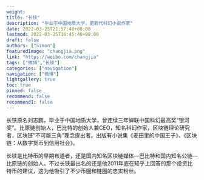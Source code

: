 ```yaml
---
weight: 
title: "长铗"
description: "毕业于中国地质大学，更新代科幻小说作家"
date: 2022-03-25T21:57:40+08:00
lastmod: 2022-03-25T16:45:40+08:00
draft: false
authors: ["Simon"]
featuredImage: "changjia.png"
link: "https://weibo.com/changjia"
tags: ["微博","长铗"]
categories: ["navigation"]
navigation: ["微博"]
lightgallery: true
toc: true
pinned: false
recommend: false
recommend1: false
---
```

长铗原名刘志鹏，毕业于中国地质大学，曾连续三年蝉联中国科幻最高奖“银河奖”。比原链创始人，巴比特的创始人兼CEO，知名科幻作家，区块链理论研究者，区块链“不可能三角”理念提出者。出版有小说集《麦田里的中国王子》、《区块链：从数字货币到信用社会》。

长铗是比特币的早期布道者，还是国内知名区块链媒体—巴比特和国内知名公链—比原链的创始人。不过长铗最出名的还是他2011年底在知乎上回答的那个投资比特币的建议，这为他吸引了不少币圈和链圈的忠实粉丝。